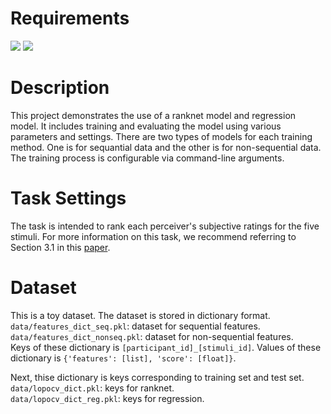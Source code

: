 # Requirements
<img src="https://img.shields.io/badge/-Python-3776AB.svg?logo=python&style=flat&logoColor=white"> <img src="https://img.shields.io/badge/-PyTorch-EE4C2C.svg?logo=pytorch&style=flat&logoColor=white">

# Description
This project demonstrates the use of a ranknet model and regression model. It includes training and evaluating the model using various parameters and settings. There are two types of models for each training method. One is for sequantial data and the other is for non-sequential data. The training process is configurable via command-line arguments.

# Task Settings
The task is intended to rank each perceiver's subjective ratings for the five stimuli. For more information on this task, we recommend referring to Section 3.1 in this [paper](https://link.springer.com/chapter/10.1007/978-3-031-61312-8_2).

# Dataset
This is a toy dataset. The dataset is stored in dictionary format.<br>
`data/features_dict_seq.pkl`: dataset for sequential features.<br>
`data/features_dict_nonseq.pkl`: dataset for non-sequential features.<br>
Keys of these dictionary is `[participant_id]_[stimuli_id]`. 
Values of these dictionary is `{'features': [list], 'score': [float]}`.


Next, thise dictionary is keys corresponding to training set and test set.<br>
`data/lopocv_dict.pkl`: keys for ranknet.<br>
`data/lopocv_dict_reg.pkl`: keys for regression.